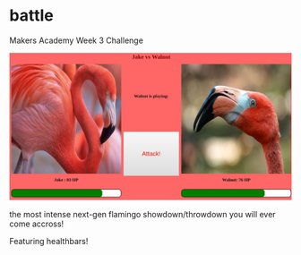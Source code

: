 # battle
Makers Academy Week 3 Challenge

![loading](https://github.com/JamesTurnerGit/battle/blob/day-4/intense.JPG?raw=true)

the most intense next-gen flamingo showdown/throwdown you will ever come accross!

Featuring healthbars!
